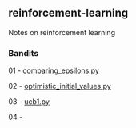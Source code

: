 ## reinforcement-learning
Notes on reinforcement learning

### Bandits
01 - [comparing_epsilons.py](https://github.com/ylustina/reinforcement-learning/blob/master/bandits/comparing_epsilons.py)

02 - [optimistic_initial_values.py](https://github.com/ylustina/reinforcement-learning/blob/master/bandits/optimistic_initial_values.py)

03 - [ucb1.py](https://github.com/ylustina/reinforcement-learning/blob/master/bandits/ucb1.py)

04 - 
